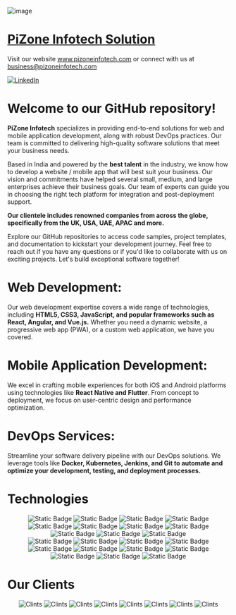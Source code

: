 ![image](https://github.com/PiZone-Infotech/PiZone-Infotech/assets/39644211/a28ed155-5163-4940-8268-e463cc4fc9e4)

# [PiZone Infotech Solution](https://pizoneinfotech.com/ "PiZone Infotech Solution")

Visit our website www.pizoneinfotech.com or connect with us at business@pizoneinfotech.com

[![LinkedIn](https://img.shields.io/badge/LinkedIn-Connect-blue)](https://www.linkedin.com/company/pizone-infotech-solution-pvt-ltd/mycompany/)

# Welcome to our GitHub repository!
 **PiZone Infotech** specializes in providing end-to-end solutions for web and mobile application development, along with robust DevOps practices. Our team is committed to delivering high-quality software solutions that meet your business needs.

Based in India and powered by the **best talent** in the industry, we know how to develop a website / mobile app that will best suit your business. Our vision and commitments have helped several small, medium, and large enterprises achieve their business goals. Our team of experts can guide you in choosing the right tech platform for integration and post-deployment support.

**Our clientele includes renowned companies from across the globe, specifically from the UK, USA, UAE, APAC and more.**

Explore our GitHub repositories to access code samples, project templates, and documentation to kickstart your development journey. Feel free to reach out if you have any questions or if you'd like to collaborate with us on exciting projects. Let's build exceptional software together!

# Web Development:
Our web development expertise covers a wide range of technologies, including  **HTML5, CSS3, JavaScript, and popular frameworks such as React, Angular, and Vue.js.** Whether you need a dynamic website, a progressive web app (PWA), or a custom web application, we have you covered.

# Mobile Application Development:
We excel in crafting mobile experiences for both iOS and Android platforms using technologies like  **React Native and Flutter**. From concept to deployment, we focus on user-centric design and performance optimization.

# DevOps Services:
Streamline your software delivery pipeline with our DevOps solutions. We leverage tools like  **Docker, Kubernetes, Jenkins, and Git to automate and optimize your development, testing, and deployment processes.**

# Technologies
<div align="center">
<img alt="Static Badge" src="https://img.shields.io/badge/.NET-512BD4?logo=.net&logoColor=white">
<img alt="Static Badge" src="https://img.shields.io/badge/.NET%20Core-5C2D91?logo=.net&logoColor=white">
<img alt="Static Badge" src="https://img.shields.io/badge/Angular-DD0031?logo=angular&logoColor=white">
<img alt="Static Badge" src="https://img.shields.io/badge/Flutter-02569B?logo=flutter&logoColor=white">
<img alt="Static Badge" src="https://img.shields.io/badge/React_Native-DD0031?logo=react&logoColor=white">
<img alt="Static Badge" src="https://img.shields.io/badge/DevOps-DD0031?logo=azure-devops&logoColor=white">
<img alt="Static Badge" src="https://img.shields.io/badge/Mongo%20DB-%2347A248?logo=mongodb&logoColor=white">
<img alt="Static Badge" src="https://img.shields.io/badge/Next.js-000000?logo=next.js&logoColor=white">
<img alt="Static Badge" src="https://img.shields.io/badge/NestJS-DD0031?logo=nestjs&logoColor=white">
<img alt="Static Badge" src="https://img.shields.io/badge/Docker-DD0031?logo=docker&logoColor=white">
<img alt="Static Badge" src="https://img.shields.io/badge/Python-3776AB?logo=python&logoColor=white">
</div>
<div align="center">

<img alt="Static Badge" src="https://img.shields.io/badge/AI-DD0031?logo=ai&logoColor=white">
<img alt="Static Badge" src="https://img.shields.io/badge/Git-%23F05032?logo=git&logoColor=white">
<img alt="Static Badge" src="https://img.shields.io/badge/Azure%20Dev%20Ops-%230078D7?logo=azuredevops&logoColor=white">
<img alt="Static Badge" src="https://img.shields.io/badge/AWS%20DevOps-DD0031?logo=amazon-aws&logoColor=white">
<img alt="Static Badge" src="https://img.shields.io/badge/Sql%20Server-%23CC2927?logo=microsoftsqlserver&logoColor=white">
<img alt="Static Badge" src="https://img.shields.io/badge/JavaScript-%23F7DF1E?logo=javascript&logoColor=black">
<img alt="Static Badge" src="https://img.shields.io/badge/CSS-%231572B6?logo=css3&logoColor=white">
<img alt="Static Badge" src="https://img.shields.io/badge/Typescript-%233178C6?logo=typescript&logoColor=white">
<img alt="Static Badge" src="https://img.shields.io/badge/Node%20JS-%23339933?logo=nodedotjs&logoColor=white">
<img alt="Static Badge" src="https://img.shields.io/badge/React%20JS-%2361DAFB?logo=react&logoColor=white">
  <img alt="Static Badge" src="https://img.shields.io/badge/AngularJS-DD0031?logo=angularjs&logoColor=white">
</div>

# Our Clients
<div align="center">
  <img alt="Clints" src="https://github.com/PiZone-Infotech/PiZone-Infotech/assets/39644211/b0f5fe78-9f2e-488d-994d-a510e5591e64">
  <img alt="Clints" src="https://github.com/PiZone-Infotech/PiZone-Infotech/assets/39644211/4b595e6f-52ce-4c9a-a13f-4ee0043e0122">
  <img alt="Clints" src="https://github.com/PiZone-Infotech/PiZone-Infotech/assets/39644211/7af5d928-31dd-4130-9a3f-e450b86ca1f4">
  <img alt="Clints" src="https://github.com/PiZone-Infotech/PiZone-Infotech/assets/39644211/9f3c0fc9-16e6-456e-ba65-0752f95a2b0d">
  <img alt="Clints" src="https://github.com/PiZone-Infotech/PiZone-Infotech/assets/39644211/f257e6c4-1a37-4c95-8c05-ea6743591f10">
  <img alt="Clints" src="https://github.com/PiZone-Infotech/PiZone-Infotech/assets/39644211/32dcaa31-2bb5-42df-b576-aace632789f9">
  <img alt="Clints" src="https://github.com/PiZone-Infotech/PiZone-Infotech/assets/39644211/adc257e9-d683-4b7a-8e0a-f1022385ccf8">
  <img alt="Clints" src="https://github.com/PiZone-Infotech/PiZone-Infotech/assets/39644211/5d79ce15-da0b-43c8-a0e9-ccd16efb167c">

</div>



